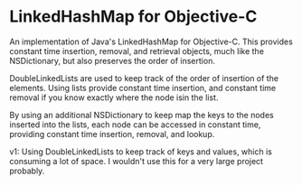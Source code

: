 LinkedHashMap for Objective-C
=====
An implementation of Java's LinkedHashMap for Objective-C. This provides 
constant time insertion, removal, and retrieval objects, much like the 
NSDictionary, but also preserves the order of insertion. 

DoubleLinkedLists are used to keep track of the order of insertion of the 
elements. Using lists provide constant time insertion, and constant time 
removal if you know exactly where the node isin the list.

By using an additional NSDictionary to keep map the keys to the nodes inserted 
into the lists, each node can be accessed in constant time, providing constant 
time insertion, removal, and lookup.

v1:
Using DoubleLinkedLists to keep track of keys and values, which is consuming 
a lot of space. I wouldn't use this for a very large project probably. 
